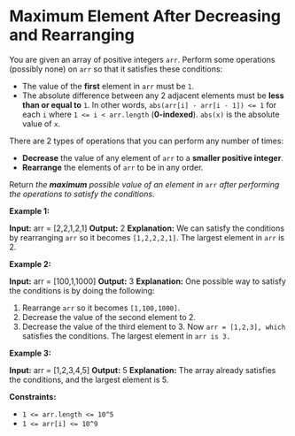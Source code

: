 # Maximum Element After Decreasing and Rearranging

You are given an array of positive integers `arr`. Perform some operations (possibly none) on `arr` so that it satisfies these conditions:

* The value of the **first** element in `arr` must be `1`.
* The absolute difference between any 2 adjacent elements must be **less than or equal to** `1`. In other words, `abs(arr[i] - arr[i - 1]) <= 1` for each `i` where `1 <= i < arr.length` (**0-indexed**). `abs(x)` is the absolute value of `x`.

There are 2 types of operations that you can perform any number of times:

* **Decrease** the value of any element of `arr` to a **smaller positive integer**.
* **Rearrange** the elements of `arr` to be in any order.

Return _the **maximum** possible value of an element in_ `arr` _after performing the operations to satisfy the conditions_.

**Example 1:**

**Input:** arr = \[2,2,1,2,1\]
**Output:** 2
**Explanation:**
We can satisfy the conditions by rearranging `arr` so it becomes `[1,2,2,2,1]`.
The largest element in `arr` is 2.

**Example 2:**

**Input:** arr = \[100,1,1000\]
**Output:** 3
**Explanation:**
One possible way to satisfy the conditions is by doing the following:

1. Rearrange `arr` so it becomes `[1,100,1000]`.
2. Decrease the value of the second element to 2.
3. Decrease the value of the third element to 3.
Now `arr = [1,2,3], which` satisfies the conditions.
The largest element in `arr is 3.`

**Example 3:**

**Input:** arr = \[1,2,3,4,5\]
**Output:** 5
**Explanation:** The array already satisfies the conditions, and the largest element is 5.

**Constraints:**

* `1 <= arr.length <= 10^5`
* `1 <= arr[i] <= 10^9`
